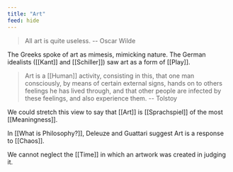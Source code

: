 ```yaml
---
title: "Art"
feed: hide
---
```


> All art is quite useless. -- Oscar Wilde

The Greeks spoke of art as mimesis, mimicking nature. The German idealists ([[Kant]] and [[Schiller]]) saw art as a form of [[Play]]. 

> Art is a [[Human]] activity, consisting in this, that one man consciously, by means of certain external signs, hands on to others feelings he has lived through, and that other people are infected by these feelings, and also experience them. -- Tolstoy

We could stretch this view to say that [[Art]] is [[Sprachspiel]] of the most [[Meaningness]]. 


In [[What is Philosophy?]], Deleuze and Guattari suggest Art is a response to [[Chaos]].


We cannot neglect the [[Time]] in which an artwork was created in judging it. 